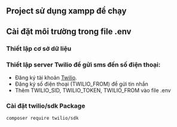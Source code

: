 ## Project sử dụng xampp để chạy 

## Cài đặt môi trường trong file .env

### Thiết lập cơ sở dữ liệu
### Thiết lập server Twilio để gửi sms đến số điện thoại:
  - Đăng ký tài khoản [Twilio](https://www.twilio.com).
  - Đăng ký số điện thoại (TWILIO_FROM) để gửi tin nhắn
  - Thêm TWILIO_SID, TWILIO_TOKEN, TWILIO_FROM vào file .env
### Cài đặt twilio/sdk Package
```
composer require twilio/sdk
```
